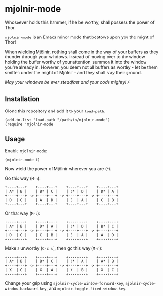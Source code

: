 # mjolnir-mode
Whosoever holds this hammer, if he be worthy, shall possess the power of Thor.

`mjolnir-mode` is an Emacs minor mode that bestows upon you the might of Thor!

When wielding Mjölnir, nothing shall come in the way of your buffers as they thunder through your windows. Instead of moving over to the window holding the buffer worthy of your attention, summon it into the window you're already in. However, you deem not all buffers as worthy - let be them smitten under the might of Mjölnir - and they shall stay their ground. 

*May your windows be ever steadfast and your code mighty!* ⚡

## Installation

Clone this repository and add it to your `load-path`.

```emacs-lisp
(add-to-list 'load-path "/path/to/mjolnir-mode")
(require 'mjolnir-mode)
```

## Usage

Enable `mjolnir-mode`:

```emacs-lisp
(mjolnir-mode t)
```

Now wield the power of Mjölnir wherever you are (`*`).

Go this way (`M-n`):

`+----+---+    +----+---+    +----+---+    +----+---+`  
`| A* | B |    | B* | C |    | C* | D |    | D* | A |`  
`+----+---+ -> +----+---+ -> +----+---+ -> +----+---+`  
`| D  | C |    | A  | D |    | B  | A |    | C  | B |`  
`+----+---+    +----+---+    +----+---+    +----+---+`

Or that way (`M-p`):

`+----+---+    +----+---+    +----+---+    +----+---+`  
`| A* | B |    | D* | A |    | C* | D |    | B* | C |`  
`+----+---+ -> +----+---+ -> +----+---+ -> +----+---+`  
`| D  | C |    | C  | B |    | B  | A |    | A  | D |`  
`+----+---+    +----+---+    +----+---+    +----+---+`

Make `X` unworthy (`C-c u`), then go this way (`M-n`):

`+----+---+    +----+---+    +----+---+    +----+---+`  
`| A* | B |    | B* | C |    | C* | A |    | A* | B |`  
`+----+---+ -> +----+---+ -> +----+---+ -> +----+---+`  
`| X  | C |    | X  | A |    | X  | B |    | X  | C |`  
`+----+---+    +----+---+    +----+---+    +----+---+`

Change your grip using `mjolnir-cycle-window-forward-key`, `mjolnir-cycle-window-backward-key`, and `mjolnir-toggle-fixed-window-key`.
